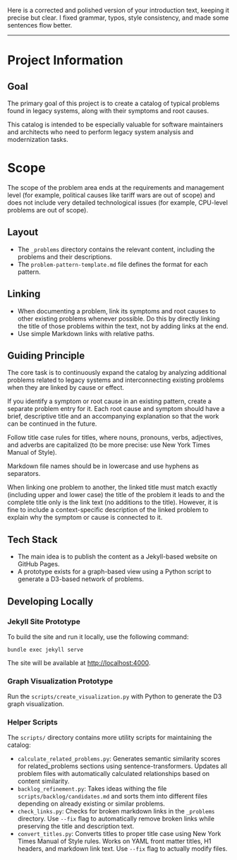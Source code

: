 Here is a corrected and polished version of your introduction text, keeping it precise but clear. I fixed grammar, typos, style consistency, and made some sentences flow better.

---

# Project Information

## Goal

The primary goal of this project is to create a catalog of typical problems found in legacy systems, along with their symptoms and root causes.

This catalog is intended to be especially valuable for software maintainers and architects who need to perform legacy system analysis and modernization tasks.

# Scope
The scope of the problem area ends at the requirements and management level (for example, political causes like tariff wars are out of scope) and does not include very detailed technological issues (for example, CPU-level problems are out of scope).

## Layout

* The `_problems` directory contains the relevant content, including the problems and their descriptions.
* The `problem-pattern-template.md` file defines the format for each pattern.

## Linking

* When documenting a problem, link its symptoms and root causes to other existing problems whenever possible. Do this by directly linking the title of those problems within the text, not by adding links at the end.
* Use simple Markdown links with relative paths.

## Guiding Principle

The core task is to continuously expand the catalog by analyzing additional problems related to legacy systems and interconnecting existing problems when they are linked by cause or effect.

If you identify a symptom or root cause in an existing pattern, create a separate problem entry for it. Each root cause and symptom should have a brief, descriptive title and an accompanying explanation so that the work can be continued in the future.

Follow title case rules for titles, where nouns, pronouns, verbs, adjectives, and adverbs are capitalized (to be more precise: use New York Times Manual of Style).

Markdown file names should be in lowercase and use hyphens as separators.

When linking one problem to another, the linked title must match exactly (including upper and lower case) the title of the problem it leads to and the complete title only is the link text (no additions to the title). However, it is fine to include a context-specific description of the linked problem to explain why the symptom or cause is connected to it.

## Tech Stack

* The main idea is to publish the content as a Jekyll-based website on GitHub Pages.
* A prototype exists for a graph-based view using a Python script to generate a D3-based network of problems.

## Developing Locally

### Jekyll Site Prototype

To build the site and run it locally, use the following command:

`bundle exec jekyll serve`

The site will be available at [http://localhost:4000](http://localhost:4000).

### Graph Visualization Prototype

Run the `scripts/create_visualization.py` with Python to generate the D3 graph visualization.

### Helper Scripts

The `scripts/` directory contains more utility scripts for maintaining the catalog:

* `calculate_related_problems.py`: Generates semantic similarity scores for related_problems sections using sentence-transformers. Updates all problem files with automatically calculated relationships based on content similarity.
* `backlog_refinement.py`: Takes ideas withing the file `scripts/backlog/candidates.md` and sorts them into different files depending on already existing or similar problems.
* `check_links.py`: Checks for broken markdown links in the `_problems` directory. Use `--fix` flag to automatically remove broken links while preserving the title and description text.
* `convert_titles.py`: Converts titles to proper title case using New York Times Manual of Style rules. Works on YAML front matter titles, H1 headers, and markdown link text. Use `--fix` flag to actually modify files.
